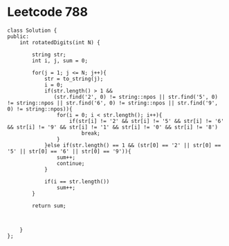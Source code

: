 # Leetcode 788
    class Solution {
    public:
        int rotatedDigits(int N) {

            string str;
            int i, j, sum = 0;

            for(j = 1; j <= N; j++){
                str = to_string(j);
                i = 0;
                if(str.length() > 1 &&
                   (str.find('2', 0) != string::npos || str.find('5', 0) != string::npos || str.find('6', 0) != string::npos || str.find('9', 0) != string::npos)){
                    for(i = 0; i < str.length(); i++){
                        if(str[i] != '2' && str[i] != '5' && str[i] != '6' && str[i] != '9' && str[i] != '1' && str[i] != '0' && str[i] != '8')
                            break;
                    }
                }else if(str.length() == 1 && (str[0] == '2' || str[0] == '5' || str[0] == '6' || str[0] == '9')){
                    sum++;
                    continue;
                }

                if(i == str.length())
                    sum++;
            }    

            return sum;



        }
    };
